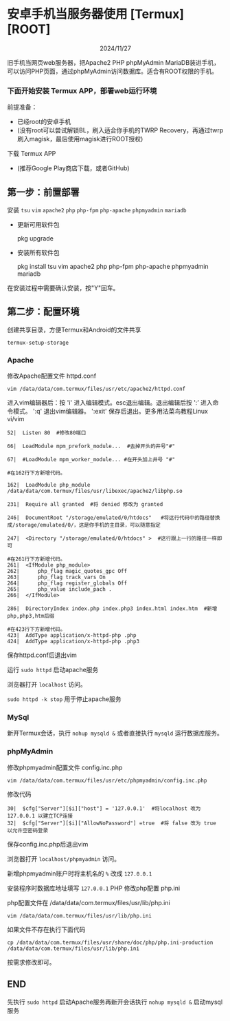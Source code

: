 # 安卓手机当服务器使用 [Termux] [ROOT]

$$2024/11/27$$

旧手机当网页web服务器，把Apache2 PHP phpMyAdmin MariaDB装进手机，可以访问PHP页面，通过phpMyAdmin访问数据库。适合有ROOT权限的手机。

### 下面开始安装 Termux APP，部署web运行环境
前提准备：
 - 已经root的安卓手机
 - (没有root可以尝试解锁BL，刷入适合你手机的TWRP Recovery，再通过twrp刷入magisk，最后使用magisk进行ROOT授权)

下载 Termux APP
 - (推荐Google Play商店下载，或者GitHub)



## 第一步：前置部署
安装 `tsu` `vim` `apache2` `php` `php-fpm` `php-apache` `phpmyadmin` `mariadb`

- 更新可用软件包

    pkg upgrade

- 安装所有软件包

    pkg install tsu vim apache2 php php-fpm php-apache phpmyadmin mariadb

在安装过程中需要确认安装，按"Y"回车。

## 第二步：配置环境

创建共享目录，方便Termux和Android的文件共享

    termux-setup-storage

### Apache
修改Apache配置文件  httpd.conf

    vim /data/data/com.termux/files/usr/etc/apache2/httpd.conf

进入vim编辑器后：按 'i' 进入编辑模式。esc退出编辑。退出编辑后按 ':’ 进入命令模式。 ':q' 退出vim编辑器。 ':exit' 保存后退出。更多用法菜鸟教程Linux vi/vim

    52|  Listen 80  #修改80端口
    
    66|  LoadModule mpm_prefork_module...  #去掉开头的井号"#"
    
    67|  #LoadModule mpm_worker_module... #在开头加上井号 "#"
 
    #在162行下方新增代码。

    162|  LoadModule php_module /data/data/com.termux/files/usr/libexec/apache2/libphp.so  

    231|  Require all granted  #将 denied 修改为 granted

    246|  DocumentRoot "/storage/emulated/0/htdocs"   #将这行代码中的路径替换成/storage/emulated/0/，这是你手机的主目录，可以随意指定

    247|  <Directory "/storage/emulated/0/htdocs" >  #这行跟上一行的路径一样即可

    #在261行下方新增代码。
    261|  <IfModule php_module>
    262|      php_flag magic_quotes_gpc Off
    263|      php_flag track_vars On
    264|      php_flag register_globals Off
    265|      php_value include_pach .
    266|  </IfModule>

    286|  DirectoryIndex index.php index.php3 index.html index.htm  #新增php,php3,htm后缀

    #在423行下方新增代码。
    423|  AddType application/x-httpd-php .php
    424|  AddType application/x-httpd-php .php3

保存httpd.conf后退出vim

运行 `sudo httpd` 启动apache服务

浏览器打开 `localhost` 访问。 

`sudo httpd -k stop` 用于停止apache服务


### MySql
新开Termux会话，执行 `nohup mysqld &` 或者直接执行 `mysqld` 运行数据库服务。


### phpMyAdmin
修改phpmyadmin配置文件 config.inc.php

    vim /data/data/com.termux/files/usr/etc/phpmyadmin/config.inc.php

修改代码

    30|  $cfg["Server"][$i]["host"] = '127.0.0.1'  #将localhost 改为 127.0.0.1 以建立TCP连接
    32|  $cfg["Server"][$i]["AllowNoPassword"] =true  #将 false 改为 true 以允许空密码登录

保存config.inc.php后退出vim

浏览器打开 `localhost/phpmyadmin` 访问。

新增phpmyadmin账户时将主机名的 `%` 改成 `127.0.0.1`

安装程序时数据库地址填写 `127.0.0.1`
PHP
修改php配置 php.ini

php配置文件在 /data/data/com.termux/files/usr/lib/php.ini

    vim /data/data/com.termux/files/usr/lib/php.ini

如果文件不存在执行下面代码

    cp /data/data/com.termux/files/usr/share/doc/php/php.ini-production /data/data/com.termux/files/usr/lib/php.ini 

按需求修改即可。

## END

先执行 `sudo httpd` 启动Apache服务再新开会话执行 `nohup mysqld &` 启动mysql服务
